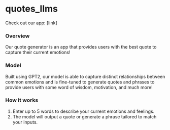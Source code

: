 # quotes_llms

Check out our app: [link] 

### Overview 
Our quote generator is an app that provides users with the best quote to capture their current emotions! 

### Model
Built using GPT2, our model is able to capture distinct relationships between common emotions and is fine-tuned to generate quotes and phrases to provide users with some word of wisdom, motivation, and much more! 

### How it works 
1. Enter up to 5 words to describe your current emotions and feelings.
2. The model will output a quote or generate a phrase tailored to match your inputs. 

